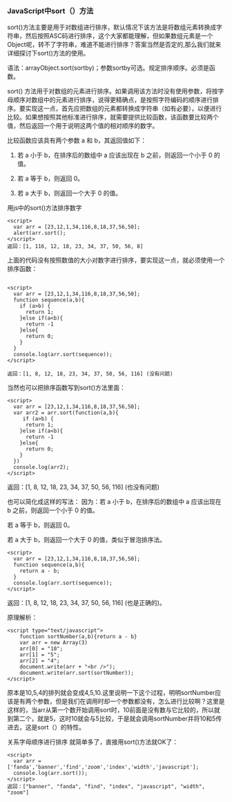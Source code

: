 ### JavaScript中sort（）方法

sort()方法主要是用于对数组进行排序，默认情况下该方法是将数组元素转换成字符串，然后按照ASC码进行排序，这个大家都能理解，但如果数组元素是一个Object呢，转不了字符串，难道不能进行排序？答案当然是否定的,那么我们就来详细探讨下sort()方法的使用。

语法：arrayObject.sort(sortby)；参数sortby可选。规定排序顺序。必须是函数。

sort() 方法用于对数组的元素进行排序。如果调用该方法时没有使用参数，将按字母顺序对数组中的元素进行排序，说得更精确点，是按照字符编码的顺序进行排序。要实现这一点，首先应把数组的元素都转换成字符串（如有必要），以便进行比较。如果想按照其他标准进行排序，就需要提供比较函数，该函数要比较两个值，然后返回一个用于说明这两个值的相对顺序的数字。

比较函数应该具有两个参数 a 和 b，其返回值如下：

1. 若 a 小于 b，在排序后的数组中 a 应该出现在 b 之前，则返回一个小于 0 的值。

2. 若 a 等于 b，则返回 0。

3. 若 a 大于 b，则返回一个大于 0 的值。

用js中的sort()方法排序数字

```
<script>
  var arr = [23,12,1,34,116,8,18,37,56,50];
  alert(arr.sort();
</script>
返回：[1, 116, 12, 18, 23, 34, 37, 50, 56, 8]
```

上面的代码没有按照数值的大小对数字进行排序，要实现这一点，就必须使用一个排序函数：

```

<script>
  var arr = [23,12,1,34,116,8,18,37,56,50];
  function sequence(a,b){
    if (a>b) {
      return 1;
    }else if(a<b){
      return -1
    }else{
      return 0;
    }
  }
  console.log(arr.sort(sequence));
</script>

返回：[1, 8, 12, 18, 23, 34, 37, 50, 56, 116] (没有问题)
```

当然也可以把排序函数写到sort()方法里面：

```
<script>
  var arr = [23,12,1,34,116,8,18,37,56,50];
  var arr2 = arr.sort(function(a,b){
     if (a>b) {
      return 1;
    }else if(a<b){
      return -1
    }else{
      return 0;
    }  
  })
  console.log(arr2);
</script>
```

返回：[1, 8, 12, 18, 23, 34, 37, 50, 56, 116] (也没有问题)

也可以简化成这样的写法：
因为：若 a 小于 b，在排序后的数组中 a 应该出现在 b 之前，则返回一个小于 0 的值。

若 a 等于 b，则返回 0。

若 a 大于 b，则返回一个大于 0 的值，类似于冒泡排序法。

```
<script>
  var arr = [23,12,1,34,116,8,18,37,56,50];
  function sequence(a,b){
    return a - b;
  }
  console.log(arr.sort(sequence));
</script>
```

返回：[1, 8, 12, 18, 23, 34, 37, 50, 56, 116] (也是正确的)。

原理解析：

```
<script type="text/javascript">
    function sortNumber(a,b){return a - b}
    var arr = new Array(3)
    arr[0] = "10";
    arr[1] = "5";
    arr[2] = "4";
    document.write(arr + "<br />");
    document.write(arr.sort(sortNumber));
</script>
```

原本是10,5,4的排列就会变成4,5,10.这里说明一下这个过程，明明sortNumber应该是有两个参数，但是我们在调用时却一个参数都没有，怎么进行比较啊？这里是这样的，当arr从第一个数开始调用sort时，10前面是没有数与它比较的，所以就到第二个，就是5，这时10就会与5比较，于是就会调用sortNumber并将10和5传进去，这是sort（）的特性。

关系字母顺序进行排序 就简单多了，直接用sort()方法就OK了：

```
<script>
  var arr = ['fanda','banner','find','zoom','index','width','javascript'];
  console.log(arr.sort());
</script>
返回：["banner", "fanda", "find", "index", "javascript", "width", "zoom"]
```
